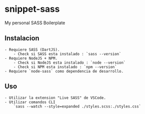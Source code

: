 # snippet-sass
My personal SASS Boilerplate


## Instalacion
    - Requiere SASS (DartJS).
        - Check si SASS esta instalado : `sass --version`
    - Requiere NodeJS + NPM.
        - Check si NodeJS esta instalado : `node --version`
        - Check si NPM esta instalado : `npm --version`
    - Requiere `node-sass` como dependencia de desarrollo.

## Uso
    - Utilizar la extension "Live SASS" de VSCode.
    - Utilizar comandos CLI
        `sass --watch --style=expanded ./styles.scss:./styles.css`
